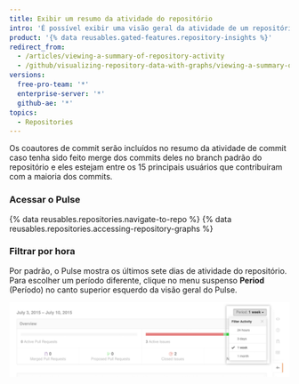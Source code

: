 ```yaml
---
title: Exibir um resumo da atividade do repositório
intro: 'É possível exibir uma visão geral da atividade de um repositório por meio do gráfico Pulse. Ele inclui uma lista de pull requests abertas e com merge, problemas abertos e fechados e um gráfico que mostra a atividade de commit dos 15 principais usuários que fizeram commit no branch padrão do projeto durante o [período] selecionado(/articles/viewing-a-summary-of-repository-activity#filtering-by-time).'
product: '{% data reusables.gated-features.repository-insights %}'
redirect_from:
  - /articles/viewing-a-summary-of-repository-activity
  - /github/visualizing-repository-data-with-graphs/viewing-a-summary-of-repository-activity
versions:
  free-pro-team: '*'
  enterprise-server: '*'
  github-ae: '*'
topics:
  - Repositories
---
```

Os coautores de commit serão incluídos no resumo da atividade de commit caso tenha sido feito merge dos commits deles no branch padrão do repositório e eles estejam entre os 15 principais usuários que contribuíram com a maioria dos commits.

### Acessar o Pulse

{% data reusables.repositories.navigate-to-repo %}
{% data reusables.repositories.accessing-repository-graphs %}

### Filtrar por hora

Por padrão, o Pulse mostra os últimos sete dias de atividade do repositório. Para escolher um período diferente, clique no menu suspenso **Period** (Período) no canto superior esquerdo da visão geral do Pulse.

![Filtrar atividade do Pulse por hora](/assets/images/help/pulse/pulse_time_filter_dropdown.png)

